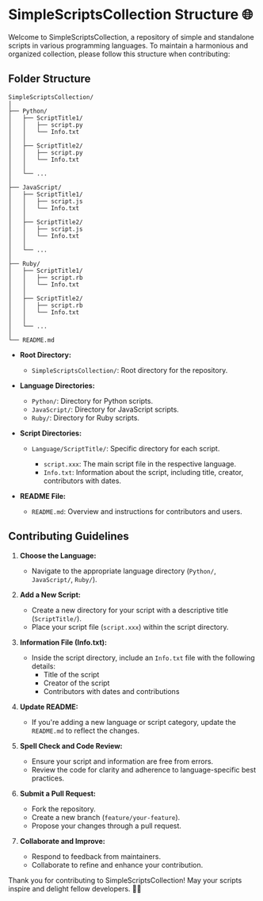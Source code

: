 # SimpleScriptsCollection Structure 🌐

Welcome to SimpleScriptsCollection, a repository of simple and standalone scripts in various programming languages. To maintain a harmonious and organized collection, please follow this structure when contributing:

## Folder Structure

```
SimpleScriptsCollection/
│
├── Python/
│   ├── ScriptTitle1/
│   │   ├── script.py
│   │   └── Info.txt
│   │
│   ├── ScriptTitle2/
│   │   ├── script.py
│   │   └── Info.txt
│   │
│   └── ...
│
├── JavaScript/
│   ├── ScriptTitle1/
│   │   ├── script.js
│   │   └── Info.txt
│   │
│   ├── ScriptTitle2/
│   │   ├── script.js
│   │   └── Info.txt
│   │
│   └── ...
│
├── Ruby/
│   ├── ScriptTitle1/
│   │   ├── script.rb
│   │   └── Info.txt
│   │
│   ├── ScriptTitle2/
│   │   ├── script.rb
│   │   └── Info.txt
│   │
│   └── ...
│
└── README.md
```

- **Root Directory:**
  - `SimpleScriptsCollection/`: Root directory for the repository.

- **Language Directories:**
  - `Python/`: Directory for Python scripts.
  - `JavaScript/`: Directory for JavaScript scripts.
  - `Ruby/`: Directory for Ruby scripts.

- **Script Directories:**
  - `Language/ScriptTitle/`: Specific directory for each script.
  
    - `script.xxx`: The main script file in the respective language.
    - `Info.txt`: Information about the script, including title, creator, contributors with dates.

- **README File:**
  - `README.md`: Overview and instructions for contributors and users.

## Contributing Guidelines

1. **Choose the Language:**
   - Navigate to the appropriate language directory (`Python/`, `JavaScript/`, `Ruby/`).

2. **Add a New Script:**
   - Create a new directory for your script with a descriptive title (`ScriptTitle/`).
   - Place your script file (`script.xxx`) within the script directory.

3. **Information File (Info.txt):**
   - Inside the script directory, include an `Info.txt` file with the following details:
     - Title of the script
     - Creator of the script
     - Contributors with dates and contributions

4. **Update README:**
   - If you're adding a new language or script category, update the `README.md` to reflect the changes.

5. **Spell Check and Code Review:**
   - Ensure your script and information are free from errors.
   - Review the code for clarity and adherence to language-specific best practices.

6. **Submit a Pull Request:**
   - Fork the repository.
   - Create a new branch (`feature/your-feature`).
   - Propose your changes through a pull request.

7. **Collaborate and Improve:**
   - Respond to feedback from maintainers.
   - Collaborate to refine and enhance your contribution.

Thank you for contributing to SimpleScriptsCollection! May your scripts inspire and delight fellow developers. 🚀✨
